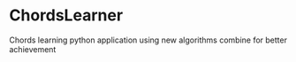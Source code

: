 # ChordsLearner
Chords learning python application using new algorithms combine for better achievement
